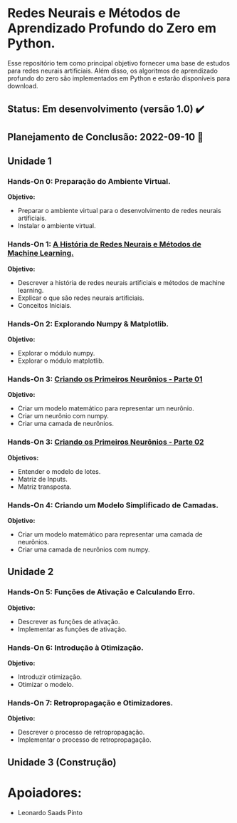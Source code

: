 # **Redes Neurais e Métodos de Aprendizado Profundo do Zero em Python.**

Esse repositório tem como principal objetivo fornecer uma base de estudos para redes neurais artificiais. Além disso, os algoritmos de aprendizado profundo do zero são implementados em Python e estarão disponíveis para download.

## Status: Em desenvolvimento (versão 1.0) ✔️
## Planejamento de Conclusão: 2022-09-10 📅

## Unidade 1

### **Hands-On 0: Preparação do Ambiente Virtual.**

**Objetivo:**

- Preparar o ambiente virtual para o desenvolvimento de redes neurais artificiais.
- Instalar o ambiente virtual.

### **Hands-On 1: [A História de Redes Neurais e Métodos de Machine Learning.](/Unidade%201/Hands-On_01.ipynb)**

**Objetivo:**

- Descrever a história de redes neurais artificiais e métodos de machine learning.
- Explicar o que são redes neurais artificiais.
- Conceitos Iniciais.

### **Hands-On 2: Explorando Numpy & Matplotlib.**

**Objetivo:**

- Explorar o módulo numpy.
- Explorar o módulo matplotlib.

### **Hands-On 3: [Criando os Primeiros Neurônios - Parte 01](/Unidade%201/Hands-On_031.ipynb)**

**Objetivo:**

- Criar um modelo matemático para representar um neurônio.
- Criar um neurônio com numpy.
- Criar uma camada de neurônios.

### **Hands-On 3: [Criando os Primeiros Neurônios - Parte 02](/Unidade%201/Hands-On_032.ipynb)**

**Objetivos:**

- Entender o modelo de lotes.
- Matriz de Inputs.
- Matriz transposta.

### **Hands-On 4: Criando um Modelo Simplificado de Camadas.**

**Objetivo:**

- Criar um modelo matemático para representar uma camada de neurônios.
- Criar uma camada de neurônios com numpy.

## Unidade 2

### **Hands-On 5: Funções de Ativação e Calculando Erro.**

**Objetivo:**

- Descrever as funções de ativação.
- Implementar as funções de ativação.

### **Hands-On 6: Introdução à Otimização.**

**Objetivo:**

- Introduzir otimização.
- Otimizar o modelo.

### **Hands-On 7: Retropropagação e Otimizadores.**

**Objetivo:**

- Descrever o processo de retropropagação.
- Implementar o processo de retropropagação.

## Unidade 3 (Construção)


# Apoiadores:

 - Leonardo Saads Pinto